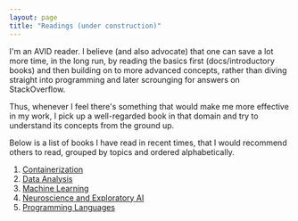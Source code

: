 ```yaml
---
layout: page
title: "Readings (under construction)"
---
```


I'm an AVID reader. I believe (and also advocate) that one can save a lot more time, in the long run, by reading the basics first (docs/introductory books) and then building on to more advanced concepts, rather than diving straight into programming and later scrounging for answers on StackOverflow.

Thus, whenever I feel there's something that would make me more effective in my work, I pick up a well-regarded book in that domain and try to understand its concepts from the ground up.

Below is a list of books I have read in recent times, that I would recommend others to read, grouped by topics and ordered alphabetically.

1. [Containerization](cont.md)
2. [Data Analysis](bd.md)
3. [Machine Learning](ml.md)
4. [Neuroscience and Exploratory AI](nea.md)
5. [Programming Languages](pl.md)
